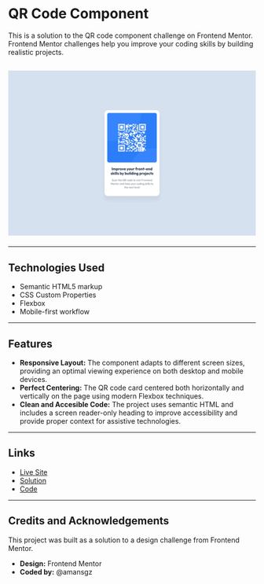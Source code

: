 # QR Code Component

This is a solution to the QR code component challenge on Frontend Mentor. Frontend Mentor challenges help you improve your coding skills by building realistic projects.

## ![Desktop preview design](./assets/desktop-design.jpg)

---

## Technologies Used

- Semantic HTML5 markup
- CSS Custom Properties
- Flexbox
- Mobile-first workflow

---

## Features

- **Responsive Layout:** The component adapts to different screen sizes, providing an optimal viewing experience on both desktop and mobile devices.
- **Perfect Centering:** The QR code card centered both horizontally and vertically on the page using modern Flexbox techniques.
- **Clean and Accesible Code:** The project uses semantic HTML and includes a screen reader-only heading to improve accessibility and provide proper context for assistive technologies.

---

## Links

- [Live Site]()
- [Solution]()
- [Code]()

---

## Credits and Acknowledgements

This project was built as a solution to a design challenge from Frontend Mentor.

- **Design:** Frontend Mentor
- **Coded by:** @amansgz
